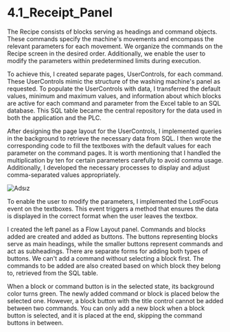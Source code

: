 # 4.1_Receipt_Panel
The Recipe consists of blocks serving as headings and command objects. These commands specify the machine's movements and encompass the relevant parameters for each movement. We organize the commands on the Recipe screen in the desired order. Additionally, we enable the user to modify the parameters within predetermined limits during execution.

To achieve this, I created separate pages, UserControls, for each command. These UserControls mimic the structure of the washing machine's panel as requested. To populate the UserControls with data, I transferred the default values, minimum and maximum values, and information about which blocks are active for each command and parameter from the Excel table to an SQL database. This SQL table became the central repository for the data used in both the application and the PLC.

After designing the page layout for the UserControls, I implemented queries in the background to retrieve the necessary data from SQL. I then wrote the corresponding code to fill the textboxes with the default values for each parameter on the command pages. It is worth mentioning that I handled the multiplication by ten for certain parameters carefully to avoid comma usage. Additionally, I developed the necessary processes to display and adjust comma-separated values appropriately.

![Adsız](https://github.com/alicanarmttt/4.1_Receipt_Panel/assets/131194727/917b5cac-19bb-4cd4-8c14-f538fbdd9825)

To enable the user to modify the parameters, I implemented the LostFocus event on the textboxes. This event triggers a method that ensures the data is displayed in the correct format when the user leaves the textbox.


I created the left panel as a Flow Layout panel. Commands and blocks added are created and added as buttons. The buttons representing blocks serve as main headings, while the smaller buttons represent commands and act as subheadings. There are separate forms for adding both types of buttons. We can't add a command without selecting a block first. The commands to be added are also created based on which block they belong to, retrieved from the SQL table.

When a block or command button is in the selected state, its background color turns green. The newly added command or block is placed below the selected one. However, a block button with the title control cannot be added between two commands. You can only add a new block when a block button is selected, and it is placed at the end, skipping the command buttons in between.

